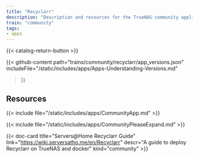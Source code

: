 ```yaml
---
title: "Recyclarr"
description: "Description and resources for the TrueNAS community application called Recyclarr."
train: "community"
tags:
- apps
---
```


{{< catalog-return-button >}}

{{< github-content 
    path="trains/community/recyclarr/app_versions.json"
	includeFile="/static/includes/apps/Apps-Understanding-Versions.md"
>}}

## Resources

{{< include file="/static/includes/apps/CommunityApp.md" >}}

{{< include file="/static/includes/apps/CommunityPleaseExpand.md" >}}


<div class="docs-sections">

{{< doc-card title="Servers@Home Recyclarr Guide" link="https://wiki.serversatho.me/en/Recyclarr" descr="A guide to deploy Recyclarr on TrueNAS and docker" kind="community" >}}


</div>
